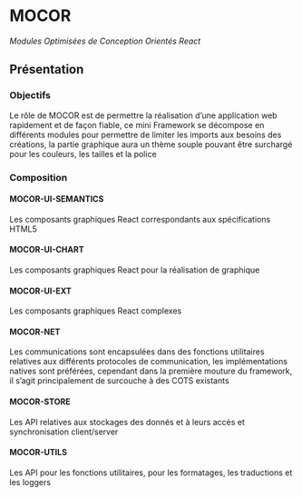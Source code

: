 # MOCOR

_Modules Optimisées de Conception Orientés React_

## Présentation

### Objectifs

Le rôle de MOCOR est de permettre la réalisation d’une application web rapidement et de façon fiable, ce mini Framework se décompose en différents modules pour permettre de limiter les imports aux besoins des créations, la partie graphique aura un thème souple pouvant être surchargé pour les couleurs, les tailles et la police

### Composition

#### MOCOR-UI-SEMANTICS
Les composants graphiques React correspondants aux spécifications HTML5
#### MOCOR-UI-CHART
Les composants graphiques React pour la réalisation de graphique
#### MOCOR-UI-EXT
Les composants graphiques React complexes
#### MOCOR-NET
Les communications sont encapsulées dans des fonctions utilitaires relatives aux différents protocoles de communication, les implémentations natives sont préférées, cependant dans la première mouture du framework, il s’agit principalement de surcouche à des COTS existants
#### MOCOR-STORE
Les API relatives aux stockages des donnés et à leurs accès et synchronisation client/server
#### MOCOR-UTILS
Les API pour les fonctions utilitaires, pour les formatages, les traductions et les loggers

